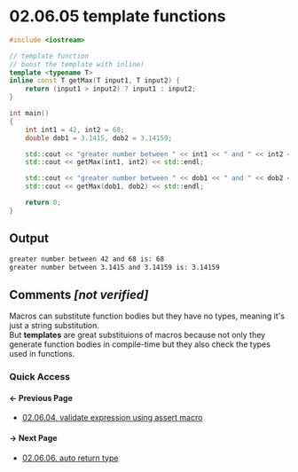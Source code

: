 # 02.06.05 template functions

```cxx
#include <iostream>

// template function
// boost the template with inline!
template <typename T>
inline const T getMax(T input1, T input2) {
    return (input1 > input2) ? input1 : input2;
}

int main()
{
    int int1 = 42, int2 = 68;
    double dob1 = 3.1415, dob2 = 3.14159;

    std::cout << "greater number between " << int1 << " and " << int2 << " is: ";
    std::cout << getMax(int1, int2) << std::endl;

    std::cout << "greater number between " << dob1 << " and " << dob2 << " is: ";
    std::cout << getMax(dob1, dob2) << std::endl;

    return 0;
}

```

## Output

```txt
greater number between 42 and 68 is: 68
greater number between 3.1415 and 3.14159 is: 3.14159
```

## Comments *[not verified]*

Macros can substitute function bodies but they have no types, meaning it's just a string substitution.  
But **templates** are great substituions of macros because not only they generate function bodies in compile-time but they also check the types used in functions.

### Quick Access

<div class="previous_page pagination">

#### &#8592; Previous Page

* [02.06.04. validate expression using assert macro](./../../02.object_oriented/06.templates/04.assert.md)

</div>
<div class="next_page pagination">

#### &#8594; Next Page

* [02.06.06. auto return type](./../../02.object_oriented/06.templates/06.auto-return.md)

</div>
